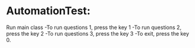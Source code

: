 # AutomationTest:
Run main class
-To run questions 1, press the key 1
-To run questions 2, press the key 2
-To run questions 3, press the key 3
-To exit, press the key 0.

